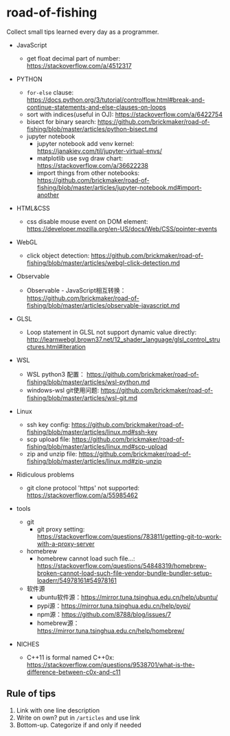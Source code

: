 # road-of-fishing
Collect small tips learned every day as a programmer.

* JavaScript
    * get float decimal part of number: https://stackoverflow.com/a/4512317

* PYTHON
    * `for-else` clause: https://docs.python.org/3/tutorial/controlflow.html#break-and-continue-statements-and-else-clauses-on-loops
    * sort with indices(useful in OJ): https://stackoverflow.com/a/6422754
    * bisect for binary search: https://github.com/brickmaker/road-of-fishing/blob/master/articles/python-bisect.md
    * jupyter notebook
        * jupyter notebook add venv kernel: https://janakiev.com/til/jupyter-virtual-envs/
        * matplotlib use svg draw chart: https://stackoverflow.com/a/36622238
        * import things from other notebooks: https://github.com/brickmaker/road-of-fishing/blob/master/articles/jupyter-notebook.md#import-another

* HTML&CSS
    * css disable mouse event on DOM element: https://developer.mozilla.org/en-US/docs/Web/CSS/pointer-events

* WebGL
    * click object detection: https://github.com/brickmaker/road-of-fishing/blob/master/articles/webgl-click-detection.md

* Observable
    * Observable - JavaScript相互转换：https://github.com/brickmaker/road-of-fishing/blob/master/articles/observable-javascript.md
* GLSL
    * Loop statement in GLSL not support dynamic value directly: http://learnwebgl.brown37.net/12_shader_language/glsl_control_structures.html#iteration

* WSL
    * WSL python3 配置： https://github.com/brickmaker/road-of-fishing/blob/master/articles/wsl-python.md
    * windows-wsl git使用问题: https://github.com/brickmaker/road-of-fishing/blob/master/articles/wsl-git.md

* Linux
    * ssh key config: https://github.com/brickmaker/road-of-fishing/blob/master/articles/linux.md#ssh-key
    * scp upload file: https://github.com/brickmaker/road-of-fishing/blob/master/articles/linux.md#scp-upload
    * zip and unzip file: https://github.com/brickmaker/road-of-fishing/blob/master/articles/linux.md#zip-unzip

* Ridiculous problems
   * git clone protocol 'https' not supported: https://stackoverflow.com/a/55985462

* tools
    * git
        * git proxy setting: https://stackoverflow.com/questions/783811/getting-git-to-work-with-a-proxy-server
    * homebrew
        * homebrew cannot load such file...: https://stackoverflow.com/questions/54848319/homebrew-broken-cannot-load-such-file-vendor-bundle-bundler-setup-loaderr/54978161#54978161
    * 软件源
        * ubuntu软件源：https://mirror.tuna.tsinghua.edu.cn/help/ubuntu/
        * pypi源：https://mirror.tuna.tsinghua.edu.cn/help/pypi/
        * npm源：https://github.com/8788/blog/issues/7
        * homebrew源：https://mirror.tuna.tsinghua.edu.cn/help/homebrew/


* NICHES
    * C++11 is formal named C++0x: https://stackoverflow.com/questions/9538701/what-is-the-difference-between-c0x-and-c11

## Rule of tips

1. Link with one line description
2. Write on own? put in `/articles` and use link
3. Bottom-up. Categorize if and only if needed
